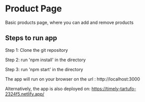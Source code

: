 # Product Page 

Basic products page, where you can add and remove products

## Steps to run app

Step 1: Clone the git repository

Step 2: run 'npm install' in the directory

Step 3: run 'npm start' in the directory

The app will run on your browser on the url : http://localhost:3000

Alternatively, the app is also deployed on: https://timely-tartufo-2324f5.netlify.app/